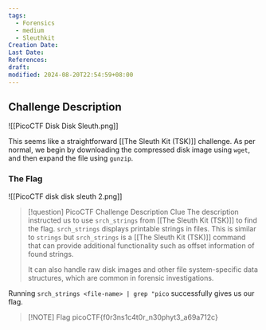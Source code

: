 ```yaml
---
tags:
  - Forensics
  - medium
  - Sleuthkit
Creation Date: 
Last Date: 
References: 
draft: 
modified: 2024-08-20T22:54:59+08:00
---
```

## Challenge Description 

![[PicoCTF Disk Disk Sleuth.png]]

This seems like a straightforward [[The Sleuth Kit (TSK)]] challenge. As per normal, we begin by downloading the compressed disk image using `wget`, and then expand the file using `gunzip`.

### The Flag
![[PicoCTF disk disk sleuth 2.png]]

>[!question] PicoCTF Challenge Description Clue
>The description instructed us to use `srch_strings` from [[The Sleuth Kit (TSK)]] to find the flag.
>`srch_strings` displays printable strings in files. This is similar to `strings` but `srch_strings` is a [[The Sleuth Kit (TSK)]] command that can provide additional functionality such as offset information of found strings.
>
>It can also handle raw disk images and other file system-specific data structures, which are common in forensic investigations.

Running `srch_strings <file-name> | grep "pico` successfully gives us our flag. 

> [!NOTE] Flag
> picoCTF{f0r3ns1c4t0r_n30phyt3_a69a712c}
